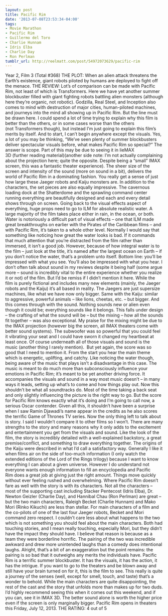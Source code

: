 ```yaml
---
layout: post
title: Pacific Rim
date: '2013-07-08T23:53:34-04:00'
tags:
- Movie Marathon
- Pacific Rim
- Guillermo del Toro
- Charlie Hunnam
- Idris Elba
- Charlie Day
- Ron Perlman
tumblr_url: http://reelmatt.com/post/54972073629/pacific-rim
---
```



Year 2, Film 3 (Total #368)
THE PLOT: When an alien attack threatens the Earth’s existence, giant robots piloted by humans are deployed to fight off the menace.
THE REVIEW: Lot’s of comparison can be made with Pacific Rim, not least of which is Transformers. Here we have yet another summer blockbuster filled with giant fighting robots battling alien monsters (although here they’re organic, not robotic). Godzilla, Real Steel, and Inception also comes to mind with destruction of major cities, human-piloted machines, and journeys into the mind all showing up in Pacific Rim. But the line must be drawn here. I could spend a lot of time trying to explain why this film is better than the others, or in some cases worse than the others (not Transformers though), but instead I’m just going to explain this film’s merits by itself.
And to start, I can’t begin anywhere except the visuals. Yes, a lot of you may be thinking, “We’ve seen plenty of summer blockbusters deliver spectacular visuals before, what makes Pacific Rim so special?” The answer is scope. Part of this may be due to seeing it in lieMAX 3D (further reading material)(another side note: I’m not actually complaining about the projection here; quite the opposite. Despite being a “small” IMAX screen, this was a fantastic theater experience). The sheer size of the screen and intensity of the sound (more on sound in a bit), delivers the world of Pacific Rim in a dominating fashion. You really get a sense of just how large these Jaeger robots and Kaiju monsters are. In addition to the characters, the set pieces are also equally impressive. The cavernous loading dock at the Shatterdome and the sprawling command center running everything are beautifully designed and each and every detail shows through on screen. Going back to the visual effects aspect of everything, huge props need to go to ILM for absolute realistic water. A large majority of the film takes place either in rain, in the ocean, or both. Water is notoriously a difficult part of visual effects – one that ILM made great breakthroughs on earlier with the Pirates of the Caribbean films – and with Pacific Rim, it’s taken to a whole other level. Normally I would say that something like noticing how great the water looks is bad. If it commands that much attention that you’re distracted from the film rather than immersed, it isn’t a good job. However, because of how integral water is to the film – just look at the title, it’s named after the largest ocean on Earth – if you don’t notice the water, that’s a problem unto itself. Bottom line: you’ll be impressed with what you see.
You’ll also be impressed with what you hear. I don’t often talk about sound in my reviews despite it being half (some argue more – sound is incredibly vital to the entire experience whether you realize it or not) of the film. But I’d be remiss if I didn’t mention it here. While the film is purely fictional and includes many new elements (mainly, the Jaeger robots and the Kaiju) it’s all based in reality. The Jaegers are just supersize machines, like what we have now only bigger. Same with the Kaiju: similar to aggressive, powerful animals – like lions, cheetas, etc. – but bigger. And this comes through with the sound. Nothing sounds new or alien even though it could be; everything sounds like it belongs. This falls under design – the crafting of what the sound will be – but the mixing – how all the sounds fit together – was also exceptional. My praise for the mixing might be due to the IMAX projection (however big the screen, all IMAX theaters come with better sound systems). The subwoofer was so powerful that you could feel it vibrating your seat and I could have sworn it changed my heartbeat at least once.
Of course underneath all of those visuals and sound is the music (another thing I rarely mention).  But yet again, the score was so good that I need to mention it. From the start you hear the main theme which is energetic, uplifting, and catchy. Like noticing the water though, being aware of the music that plays isn’t a disadvantage in this case. The music is meant to do much more than subconsciously influence your emotions in Pacific Rim; it’s meant to be yet another driving force. It accompanies the visuals and sound in a way most music doesn’t – in many ways it leads, setting up what’s to come and how things play out. Now this shouldn’t be what all soundtracks do. Most of the time taking a back seat and only slightly influencing the picture is the right way to go. But the score for Pacific Rim knows exactly what it’s doing and I’m going to call now, a serious Oscar contender. Given all this, it shouldn’t have been a surprise when I saw Ramin Djawadi’s name appear in the credits as he also scores the terrific Game of Thrones TV series.
Now the only thing left to talk about is story. I said I wouldn’t compare it to other films so I won’t. There are many strengths to the story and many reasons why it only adds to the excitement and entertainment you get from the visuals and sound. Like the look of the film, the story is incredibly detailed with a well-explained backstory, a great premise/conflict, and something to draw everything together. The origins of the Kaiju were described in what I’d call a satisfactory way. Generally I like it when films air on the side of too-much information (I only watch the extended editions of the Lord of the Rings trilogy) because I want to know everything I can about a given universe. However I do understand not everyone wants enough information to fill an encyclopedia and Pacific Rim does a great job at giving just the right amount. Things move quickly without ever feeling rushed and overwhelming.
Where Pacific Rim doesn’t fare as well with the story is with its characters. Not all the characters – most of the supporting cast including Stacker Pentecost (Idris Elba), Dr. Newton Geizler (Charlie Day), and Hannibal Chau (Ron Perlman) are great – but the two main characters, Raleigh Becket (Charlie Hunnam) and Mako Mori (Rinko Kikuchi) are less than stellar. For main characters of a film and the co-pilots of one of the last four Jaeger robots, Becket and Mori command zero respect. I couldn’t care less about what happens to the two which is not something you should feel about the main characters. Both had touching stories, and I mean really touching, especially Mori, but they didn’t have the impact they should have. I believe that reason is because as a team they were borderline horrific. The pairing of the two was incredible awkward and drew more unintended laughs than a comedy does intentional laughs. Alright, that’s a bit of an exaggeration but the point remains: the pairing is so bad that it outweighs any merits the individuals have.
Pacific Rim is a terrific summer blockbuster. It has the visuals, it has the action, it has the intrigue. If you want to go to the theaters and be blown away and still have your brain turned on for it, this is the film to see. This really is quite a journey of the senses (well, except for smell, touch, and taste) that’s a wonder to behold. While the main characters are quite disappointing, the rest of the cast and the story that unfolds more than makes up for two duds. I’d highly recommend seeing this when it comes out this weekend, and if you can, see it in IMAX 3D. The better sound alone is worth the higher price even if the screen is only marginally bigger.
Pacific Rim opens in theaters this Friday, July 12, 2013.
THE RATING: 4 out of 5
